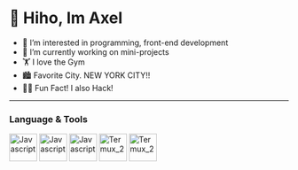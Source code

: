 # 👋 Hiho, Im Axel

- 👀 I’m interested in programming, front-end development 
- 🌱 I’m currently working on mini-projects
- 🏋 I love the Gym 
- 🏙 Favorite City. NEW YORK CITY!!
- 👩‍💻 Fun Fact! I also Hack!
---
### Language & Tools
<img src="https://www.freepnglogos.com/uploads/javascript-png/javascript-vector-logo-yellow-png-transparent-javascript-vector-12.png" alt="Javascript" width="50px">  <img src="https://www.pngall.com/wp-content/uploads/5/Python-PNG.png" alt="Javascript" width="50px">  <img src="https://cdn-icons-png.flaticon.com/512/25/25231.png" alt="Javascript" width="50px"> <img src="https://upload.wikimedia.org/wikipedia/commons/f/f3/Termux_2.png" alt="Termux_2" width="50px">  <img src="https://code.visualstudio.com/assets/images/code-stable.png" alt="Termux_2" width="50px">
